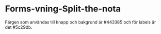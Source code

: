 # Forms-vning-Split-the-nota
Färgen som användas till knapp och bakgrund är #443385 och för labels är det #5c29db.
